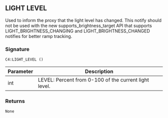 ## LIGHT LEVEL

Used to inform the proxy that the light level has changed.  This notify should not be used with the new supports_brightness_target API that supports LIGHT_BRIGHTNESS_CHANGING and LIGHT_BRIGHTNESS_CHANGED notifies for better ramp tracking.

### Signature

`C4:LIGHT_LEVEL ()`



| Parameter | Description |
| --- | --- |
| int | LEVEL: Percent from 0-100 of the current light level. |


### Returns

`None`